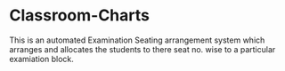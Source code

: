 # Classroom-Charts
This is an automated Examination Seating arrangement system which arranges and allocates the students to there seat no. wise to a particular examiation block.
